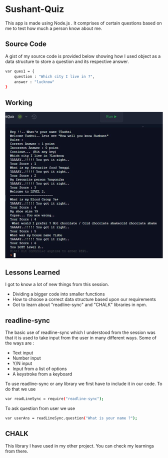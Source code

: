 # Sushant-Quiz

This app is made using Node.js . It comprises of certain questions based on me to test how much a person know about me.

## Source Code

A gist of my source code is provided below showing how I used object as a data structure to store a question and its respective answer.

```bash
var ques1 = {
	question : "Which city I live in ?",
	answer : "lucknow"
}
```

## Working

![Screenshot of working](https://github.com/Mr-Sushant/Sushant-Quiz/blob/main/img/ss1.jpg)

## Lessons Learned

I got to know a lot of new things from this session. 
* Dividing a bigger code into smaller functions
* How to choose a correct data structure based upon our requirements
* Got to learn about "readline-sync" and "CHALK" libraries in npm.

## readline-sync

The basic use of readline-sync which I understood from the session was that it is used to take input from the user in many different ways. Some of the ways are :
* Text input
* Number input
* Y/N input
* Input from a list of options
* A keystroke from a keyboard

To use readline-sync or any library we first have to include it in our code. To do that we use 
```bash
var readLineSync = require("readline-sync");
```
To ask question from user we use
``` bash
var userAns = readLineSync.question("What is your name ?");
```
## CHALK

This library I have used in my other project. You can check my learnings from there.